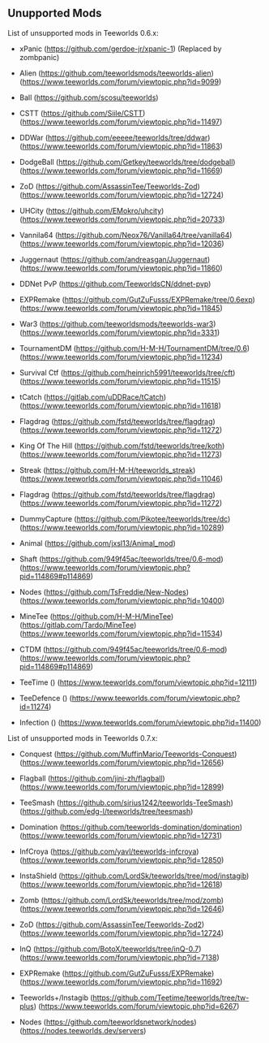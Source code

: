 ## Unupported Mods

List of unsupported mods in Teeworlds 0.6.x:

- xPanic (https://github.com/gerdoe-jr/xpanic-1) (Replaced by zombpanic)

- Alien (https://github.com/teeworldsmods/teeworlds-alien) (https://www.teeworlds.com/forum/viewtopic.php?id=9099)
- Ball (https://github.com/scosu/teeworlds)
- CSTT (https://github.com/Siile/CSTT) (https://www.teeworlds.com/forum/viewtopic.php?id=11497)
- DDWar (https://github.com/eeeee/teeworlds/tree/ddwar) (https://www.teeworlds.com/forum/viewtopic.php?id=11863)
- DodgeBall (https://github.com/Getkey/teeworlds/tree/dodgeball) (https://www.teeworlds.com/forum/viewtopic.php?id=11669)
- ZoD (https://github.com/AssassinTee/Teeworlds-Zod) (https://www.teeworlds.com/forum/viewtopic.php?id=12724)
- UHCity (https://github.com/EMokro/uhcity) (https://www.teeworlds.com/forum/viewtopic.php?id=20733)
- Vannila64 (https://github.com/Neox76/Vanilla64/tree/vanilla64) (https://www.teeworlds.com/forum/viewtopic.php?id=12036)
- Juggernaut (https://github.com/andreasgan/Juggernaut) (https://www.teeworlds.com/forum/viewtopic.php?id=11860)
- DDNet PvP (https://github.com/TeeworldsCN/ddnet-pvp)

- EXPRemake (https://github.com/GutZuFusss/EXPRemake/tree/0.6exp) (https://www.teeworlds.com/forum/viewtopic.php?id=11845)
- War3 (https://github.com/teeworldsmods/teeworlds-war3) (https://www.teeworlds.com/forum/viewtopic.php?id=3331)
- TournamentDM (https://github.com/H-M-H/TournamentDM/tree/0.6) (https://www.teeworlds.com/forum/viewtopic.php?id=11234)
- Survival Ctf (https://github.com/heinrich5991/teeworlds/tree/cft) (https://www.teeworlds.com/forum/viewtopic.php?id=11515)
- tCatch (https://gitlab.com/uDDRace/tCatch) (https://www.teeworlds.com/forum/viewtopic.php?id=11618)
- Flagdrag (https://github.com/fstd/teeworlds/tree/flagdrag) (https://www.teeworlds.com/forum/viewtopic.php?id=11272)
- King Of The Hill (https://github.com/fstd/teeworlds/tree/koth) (https://www.teeworlds.com/forum/viewtopic.php?id=11273)
- Streak (https://github.com/H-M-H/teeworlds_streak) (https://www.teeworlds.com/forum/viewtopic.php?id=11046)
- Flagdrag (https://github.com/fstd/teeworlds/tree/flagdrag) (https://www.teeworlds.com/forum/viewtopic.php?id=11272)
- DummyCapture (https://github.com/Pikotee/teeworlds/tree/dc) (https://www.teeworlds.com/forum/viewtopic.php?id=10289)
- Animal (https://github.com/jxsl13/Animal_mod)

- Shaft (https://github.com/949f45ac/teeworlds/tree/0.6-mod) (https://www.teeworlds.com/forum/viewtopic.php?pid=114869#p114869)

- Nodes (https://github.com/TsFreddie/New-Nodes) (https://www.teeworlds.com/forum/viewtopic.php?id=10400)
- MineTee (https://github.com/H-M-H/MineTee) (https://gitlab.com/Tardo/MineTee) (https://www.teeworlds.com/forum/viewtopic.php?id=11534)
- CTDM (https://github.com/949f45ac/teeworlds/tree/0.6-mod) (https://www.teeworlds.com/forum/viewtopic.php?pid=114869#p114869)

- TeeTime () (https://www.teeworlds.com/forum/viewtopic.php?id=12111)
- TeeDefence () (https://www.teeworlds.com/forum/viewtopic.php?id=11274)

- Infection () (https://www.teeworlds.com/forum/viewtopic.php?id=11400)

List of unsupported mods in Teeworlds 0.7.x:

- Conquest (https://github.com/MuffinMario/Teeworlds-Conquest) (https://www.teeworlds.com/forum/viewtopic.php?id=12656)
- Flagball (https://github.com/jini-zh/flagball) (https://www.teeworlds.com/forum/viewtopic.php?id=12899)
- TeeSmash (https://github.com/sirius1242/teeworlds-TeeSmash) (https://github.com/edg-l/teeworlds/tree/teesmash)
- Domination (https://github.com/teeworlds-domination/domination) (https://www.teeworlds.com/forum/viewtopic.php?id=12731)
- InfCroya (https://github.com/yavl/teeworlds-infcroya) (https://www.teeworlds.com/forum/viewtopic.php?id=12850)
- InstaShield (https://github.com/LordSk/teeworlds/tree/mod/instagib) (https://www.teeworlds.com/forum/viewtopic.php?id=12618)
- Zomb (https://github.com/LordSk/teeworlds/tree/mod/zomb) (https://www.teeworlds.com/forum/viewtopic.php?id=12646)
- ZoD (https://github.com/AssassinTee/Teeworlds-Zod2) (https://www.teeworlds.com/forum/viewtopic.php?id=12724)


- InQ (https://github.com/BotoX/teeworlds/tree/inQ-0.7) (https://www.teeworlds.com/forum/viewtopic.php?id=7138)
- EXPRemake (https://github.com/GutZuFusss/EXPRemake) (https://www.teeworlds.com/forum/viewtopic.php?id=11692)
- Teeworlds+/Instagib (https://github.com/Teetime/teeworlds/tree/tw-plus) (https://www.teeworlds.com/forum/viewtopic.php?id=6267)

- Nodes (https://github.com/teeworldsnetwork/nodes) (https://nodes.teeworlds.dev/servers)